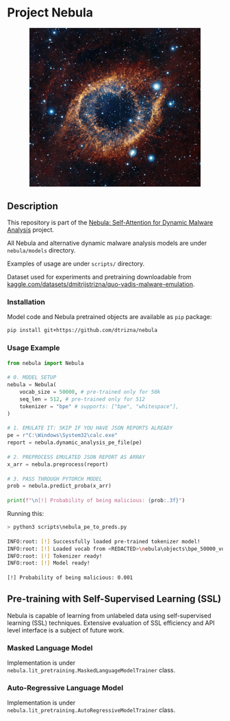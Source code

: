 # Project Nebula

<center><img src="img/eso1205ec.jpg" width="400"></center>

## Description

This repository is part of the [Nebula: Self-Attention for Dynamic Malware Analysis](https://arxiv.org/abs/2310.10664) project.

All Nebula and alternative dynamic malware analysis models are under `nebula/models` directory.

Examples of usage are under `scripts/` directory.

Dataset used for experiments and pretraining downloadable from [kaggle.com/datasets/dmitrijstrizna/quo-vadis-malware-emulation](https://www.kaggle.com/datasets/dmitrijstrizna/quo-vadis-malware-emulation).

### Installation

Model code and Nebula pretrained objects are available as `pip` package:

```bash
pip install git+https://github.com/dtrizna/nebula
```

### Usage Example

```python
from nebula import Nebula

# 0. MODEL SETUP
nebula = Nebula(
    vocab_size = 50000, # pre-trained only for 50k
    seq_len = 512, # pre-trained only for 512
    tokenizer = "bpe" # supports: ["bpe", "whitespace"],
)

# 1. EMULATE IT: SKIP IF YOU HAVE JSON REPORTS ALREADY
pe = r"C:\Windows\System32\calc.exe"
report = nebula.dynamic_analysis_pe_file(pe)

# 2. PREPROCESS EMULATED JSON REPORT AS ARRAY
x_arr = nebula.preprocess(report)

# 3. PASS THROUGH PYTORCH MODEL
prob = nebula.predict_proba(x_arr)

print(f"\n[!] Probability of being malicious: {prob:.3f}")
```

Running this:

```bash
> python3 scripts\nebula_pe_to_preds.py

INFO:root: [!] Successfully loaded pre-trained tokenizer model!
INFO:root: [!] Loaded vocab from <REDACTED>\nebula\objects\bpe_50000_vocab.json
INFO:root: [!] Tokenizer ready!
INFO:root: [!] Model ready!

[!] Probability of being malicious: 0.001
```

## Pre-training with Self-Supervised Learning (SSL)

Nebula is capable of learning from unlabeled data using self-supervised learning (SSL) techniques. Extensive evaluation of SSL efficiency and API level interface is a subject of future work.

### Masked Language Model

Implementation is under `nebula.lit_pretraining.MaskedLanguageModelTrainer` class.

### Auto-Regressive Language Model

Implementation is under `nebula.lit_pretraining.AutoRegressiveModelTrainer` class.
